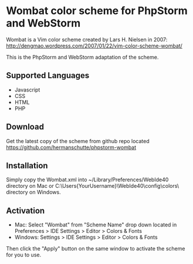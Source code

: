 Wombat color scheme for PhpStorm and WebStorm
=============================================

Wombat is a Vim color scheme created by Lars H. Nielsen in 2007: http://dengmao.wordpress.com/2007/01/22/vim-color-scheme-wombat/

This is the PhpStorm and WebStorm adaptation of the scheme.


Supported Languages
-------------------

* Javascript
* CSS
* HTML
* PHP


Download
--------

Get the latest copy of the scheme from github repo located https://github.com/hermanschutte/phpstorm-wombat


Installation
------------

Simply copy the Wombat.xml into ~/Library/Preferences/WebIde40 directory on Mac or C:\Users\{YourUsername}\WebIde40\config\colors\ directory on Windows.


Activation
----------

* Mac: Select "Wombat" from "Scheme Name" drop down located in Preferences > IDE Settings > Editor > Colors & Fonts
* Windows: Settings > IDE Settings > Editor > Colors & Fonts

Then click the "Apply" button on the same window to activate the scheme for you to use.
